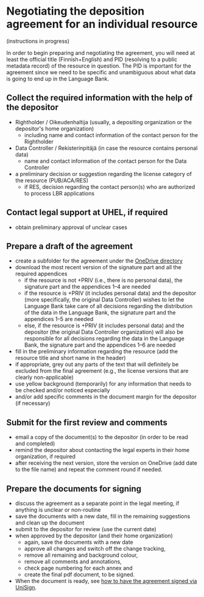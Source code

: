 # Negotiating the deposition agreement for an individual resource

(instructions in progress)

In order to begin preparing and negotiating the agreement, you will need at least the official title (Finnish+English) and PID (resolving to a public metadata record) of the resource in question. 
The PID is important for the agreement since we need to be specific and unambiguous about what data is going to end up in the Language Bank.

## Collect the required information with the help of the depositor

  * Rightholder / Oikeudenhaltija (usually, a depositing organization or the depositor's home organization)
    * including name and contact information of the contact person for the Rightholder
  * Data Controller / Rekisterinpitäjä (in case the resource contains personal data)
    * name and contact information of the contact person for the Data Controller
  * a preliminary decision or suggestion regarding the license category of the resource (PUB/ACA/RES)
    * if RES, decision regarding the contact person(s) who are authorized to process LBR applications

## Contact legal support at UHEL, if required

  * obtain preliminary approval of unclear cases

## Prepare a draft of the agreement

  * create a subfolder for the agreement under the [OneDrive directory](https://helsinkifi-my.sharepoint.com/:f:/r/personal/lennes_ad_helsinki_fi/Documents/Kielipankin%20sopimusasiat/DELA%20-%20Aineistokohtaisten%20sopimusten%20valmistelu?csf=1&web=1&e=9y4CLl)
  * download the most recent version of the signature part and all the required appendices
    * if the resource is not +PRIV (i.e., there is no personal data), the signature part and the appendices 1–4 are needed
    * if the resource is +PRIV (it includes personal data) and the depositor (more specifically, the original Data Controller) wishes to let the Language Bank take care of all decisions regarding the distribution of the data in the Language Bank, the signature part and the appendices 1–5 are needed
    * else, if the resource is +PRIV (it includes personal data) and the depositor (the original Data Controller organization) will also be responsible for all decisions regarding the data in the Language Bank, the signature part and the appendices 1–6 are needed
  * fill in the preliminary information regarding the resource (add the resource title and short name in the header)
  * if appropriate, grey out any parts of the text that will definitely be excluded from the final agreement (e.g., the license versions that are clearly non-applicable)
  * use yellow background (temporarily) for any information that needs to be checked and/or noticed especially
  * and/or add specific comments in the document margin for the depositor (if necessary)

## Submit for the first review and comments

  * email a copy of the document(s) to the depositor (in order to be read and completed)
  * remind the depositor about contacting the legal experts in their home organization, if required
  * after receiving the next version, store the version on OneDrive (add date to the file name) and repeat the comment round if needed.
    
## Prepare the documents for signing

  * discuss the agreement as a separate point in the legal meeting, if anything is unclear or non-routine
  * save the documents with a new date, fill in the remaining suggestions and clean up the document
  * submit to the depositor for review (use the current date)
  * when approved by the depositor (and their home organization)
    * again, save the documents with a new date
    * approve all changes and switch off the change tracking,
    * remove all remaining <instruction text> and background colour,
    * remove all comments and annotations,
    * check page numbering for each annex and
    * create the final pdf document, to be signed.
  * When the document is ready, see [how to have the agreement signed via UniSign](https://github.com/CSCfi/Kielipankki-utilities/blob/master/docs/howto_have_agreement_signed.md).



